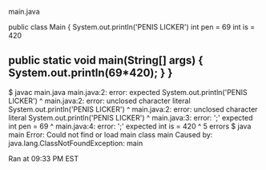 main.java

public class Main {
  System.out.println('PENIS LICKER')
  int pen = 69
  int is = 420
  
  public static void main(String[] args) {
  System.out.println(69*420);
  }
}
----------
$ javac main.java
main.java:2: error: <identifier> expected
  System.out.println('PENIS LICKER')
                    ^
main.java:2: error: unclosed character literal
  System.out.println('PENIS LICKER')
                     ^
main.java:2: error: unclosed character literal
  System.out.println('PENIS LICKER')
                                  ^
main.java:3: error: ';' expected
  int pen = 69
              ^
main.java:4: error: ';' expected
  int is = 420
              ^
5 errors
$ java main
Error: Could not find or load main class main
Caused by: java.lang.ClassNotFoundException: main

Ran at 09:33 PM EST